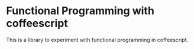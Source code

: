 # Functional Programming with coffeescript

This is a library to experiment with functional programming in coffeescript.
